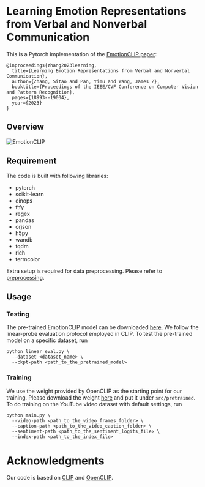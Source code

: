# Learning Emotion Representations from Verbal and Nonverbal Communication

This is a Pytorch implementation of the [EmotionCLIP paper](https://openaccess.thecvf.com/content/CVPR2023/papers/Zhang_Learning_Emotion_Representations_From_Verbal_and_Nonverbal_Communication_CVPR_2023_paper.pdf):
```
@inproceedings{zhang2023learning,
  title={Learning Emotion Representations from Verbal and Nonverbal Communication},
  author={Zhang, Sitao and Pan, Yimu and Wang, James Z},
  booktitle={Proceedings of the IEEE/CVF Conference on Computer Vision and Pattern Recognition},
  pages={18993--19004},
  year={2023}
}
```

## Overview

![EmotionCLIP](.github/EmotionCLIP.png)


## Requirement
The code is built with following libraries:
- pytorch
- scikit-learn
- einops
- ftfy
- regex
- pandas
- orjson
- h5py
- wandb
- tqdm
- rich
- termcolor

Extra setup is required for data preprocessing. Please refer to [preprocessing](preprocessing/).

## Usage
### Testing

The pre-trained EmotionCLIP model can be downloaded [here](https://drive.google.com/file/d/1-p2i5peK2zgf3grK-aJUdfEwUdW9-53Z/view?usp=sharing). 
We follow the linear-probe evaluation protocol employed in CLIP.
To test the pre-trained model on a specific dataset, run
```
python linear_eval.py \
  --dataset <dataset_name> \
  --ckpt-path <path_to_the_pretrained_model>
```

### Training
We use the weight provided by OpenCLIP as the starting point for our training. Please download the weight [here](https://github.com/mlfoundations/open_clip/releases/download/v0.2-weights/vit_b_32-laion2b_e16-af8dbd0c.pth) and put it under `src/pretrained`.
To do training on the YouTube video dataset with default settings, run
```
python main.py \
  --video-path <path_to_the_video_frames_folder> \
  --caption-path <path_to_the_video_caption_folder> \
  --sentiment-path <path_to_the_sentiment_logits_file> \
  --index-path <path_to_the_index_file>
```

# Acknowledgments
Our code is based on [CLIP](https://github.com/openai/CLIP) and [OpenCLIP](https://github.com/mlfoundations/open_clip).
